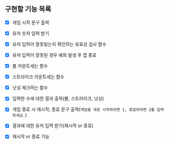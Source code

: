 ## 구현할 기능 목록

- [x] 게임 시작 문구 출력

- [x] 유저 숫자 입력 받기

- [x] 유저 입력이 잘못됬는지 확인하는 유효성 검사 함수

- [x] 유저 입력이 잘못된 경우 예외 발생 후 앱 종료

- [x] 볼 카운트세는 함수

- [x] 스트라이크 카운트세는 함수

- [x] 낫싱 체크하는 함수

- [x] 입력한 수에 대한 결과 출력(볼, 스트라이크, 낫싱)

- [x] 게임 종료 시 재시작, 종료 문구 출력(`게임을 새로 시작하려면 1, 종료하려면 2를 입력하세요.`)

- [x] 결과에 대한 유저 입력 받기(재시작 or 종료)

- [x] 재시작 or 종료 기능
